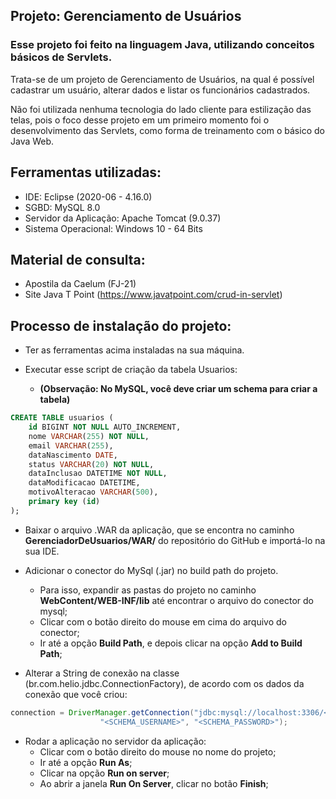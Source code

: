 ## Projeto: Gerenciamento de Usuários
### Esse projeto foi feito na linguagem Java, utilizando conceitos básicos de Servlets.

Trata-se de um projeto de Gerenciamento de Usuários, na qual é possível cadastrar um usuário, alterar dados e listar os funcionários cadastrados.

Não foi utilizada nenhuma tecnologia do lado cliente para estilização das telas, pois o foco desse projeto em um primeiro momento foi o desenvolvimento das Servlets, como forma de treinamento com o básico do Java Web.

## Ferramentas utilizadas:
* IDE: Eclipse (2020-06 - 4.16.0)
* SGBD: MySQL 8.0
* Servidor da Aplicação: Apache Tomcat (9.0.37)
* Sistema Operacional: Windows 10 - 64 Bits


## Material de consulta:
* Apostila da Caelum (FJ-21)
* Site Java T Point (https://www.javatpoint.com/crud-in-servlet)

## Processo de instalação do projeto:
* Ter as ferramentas acima instaladas na sua máquina.


* Executar esse script de criação da tabela Usuarios:
	* **(Observação: No MySQL, você deve criar um schema para criar a tabela)**

```SQL
CREATE TABLE usuarios (
    id BIGINT NOT NULL AUTO_INCREMENT,
    nome VARCHAR(255) NOT NULL,
    email VARCHAR(255),
    dataNascimento DATE,
    status VARCHAR(20) NOT NULL,
    dataInclusao DATETIME NOT NULL,
    dataModificacao DATETIME,
    motivoAlteracao VARCHAR(500),
    primary key (id)
);
```

* Baixar o arquivo .WAR da aplicação, que se encontra no caminho **GerenciadorDeUsuarios/WAR/** do repositório do GitHub e importá-lo na sua IDE.


* Adicionar o conector do MySql (.jar) no build path do projeto.
	* Para isso, expandir as pastas do projeto no caminho **WebContent/WEB-INF/lib** até encontrar o arquivo do conector do mysql;
  * Clicar com o botão direito do mouse em cima do arquivo do conector;
  * Ir até a opção **Build Path**, e depois clicar na opção **Add to Build Path**;


- Alterar a String de conexão na classe (br.com.helio.jdbc.ConnectionFactory), de acordo com os dados da conexão que você criou:

```Java
connection = DriverManager.getConnection("jdbc:mysql://localhost:3306/<SCHEMA_NAME>?useTimezone=true&serverTimezone=UTC",
					"<SCHEMA_USERNAME>", "<SCHEMA_PASSWORD>");
```

* Rodar a aplicação no servidor da aplicação:
  * Clicar com o botão direito do mouse no nome do projeto;
  * Ir até a opção **Run As**;
  * Clicar na opção **Run on server**;
  * Ao abrir a janela **Run On Server**, clicar no botão **Finish**;
